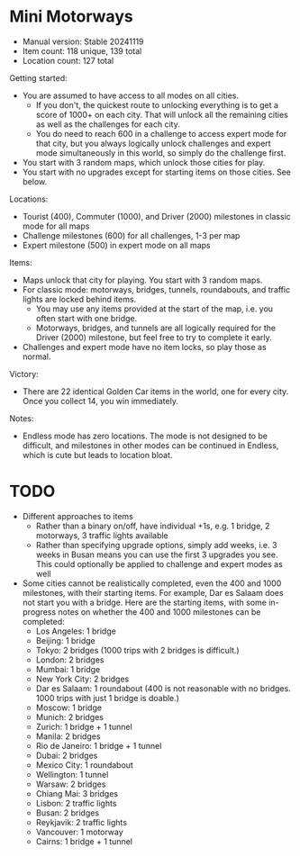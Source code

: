 # Mini Motorways

- Manual version: Stable 20241119
- Item count: 118 unique, 139 total
- Location count: 127 total

Getting started:
- You are assumed to have access to all modes on all cities.
    - If you don't, the quickest route to unlocking everything is to get a score of 1000+ on each city. That will unlock all the remaining cities as well as the challenges for each city.
    - You do need to reach 600 in a challenge to access expert mode for that city, but you always logically unlock challenges and expert mode simultaneously in this world, so simply do the challenge first.
- You start with 3 random maps, which unlock those cities for play.
- You start with no upgrades except for starting items on those cities. See below.

Locations:
- Tourist (400), Commuter (1000), and Driver (2000) milestones in classic mode for all maps
- Challenge milestones (600) for all challenges, 1-3 per map
- Expert milestone (500) in expert mode on all maps

Items:
- Maps unlock that city for playing. You start with 3 random maps.
- For classic mode: motorways, bridges, tunnels, roundabouts, and traffic lights are locked behind items.
    - You may use any items provided at the start of the map, i.e. you often start with one bridge.
    - Motorways, bridges, and tunnels are all logically required for the Driver (2000) milestone, but feel free to try to complete it early.
- Challenges and expert mode have no item locks, so play those as normal.

Victory:
- There are 22 identical Golden Car items in the world, one for every city. Once you collect 14, you win immediately.

Notes:
- Endless mode has zero locations. The mode is not designed to be difficult, and milestones in other modes can be continued in Endless, which is cute but leads to location bloat.

# TODO

- Different approaches to items
    - Rather than a binary on/off, have individual +1s, e.g. 1 bridge, 2 motorways, 3 traffic lights available
    - Rather than specifying upgrade options, simply add weeks, i.e. 3 weeks in Busan means you can use the first 3 upgrades you see. This could optionally be applied to challenge and expert modes as well
- Some cities cannot be realistically completed, even the 400 and 1000 milestones, with their starting items. For example, Dar es Salaam does not start you with a bridge. Here are the starting items, with some in-progress notes on whether the 400 and 1000 milestones can be completed:
    - Los Angeles: 1 bridge
    - Beijing: 1 bridge
    - Tokyo: 2 bridges (1000 trips with 2 bridges is difficult.)
    - London: 2 bridges
    - Mumbai: 1 bridge
    - New York City: 2 bridges
    - Dar es Salaam: 1 roundabout (400 is not reasonable with no bridges. 1000 trips with just 1 bridge is doable.)
    - Moscow: 1 bridge
    - Munich: 2 bridges
    - Zurich: 1 bridge + 1 tunnel
    - Manila: 2 bridges
    - Rio de Janeiro: 1 bridge + 1 tunnel
    - Dubai: 2 bridges
    - Mexico City: 1 roundabout
    - Wellington: 1 tunnel
    - Warsaw: 2 bridges
    - Chiang Mai: 3 bridges
    - Lisbon: 2 traffic lights
    - Busan: 2 bridges
    - Reykjavik: 2 traffic lights
    - Vancouver: 1 motorway
    - Cairns: 1 bridge + 1 tunnel

